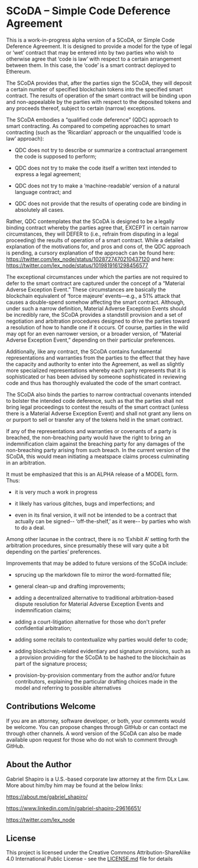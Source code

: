 # SCoDA – Simple Code Deference Agreement

This is a work-in-progress alpha version of a SCoDA, or Simple Code Deference Agreement. It is designed to provide a model for the type of legal or ‘wet’ contract that may be entered into by two parties who wish to otherwise agree that ‘code is law’ with respect to a certain arrangement between them. In this case, the ‘code’ is a smart contract deployed to Ethereum. 

The SCoDA provides that, after the parties sign the SCoDA, they will deposit a certain number of specified blockchain tokens into the specified smart contract. The results of operation of the smart contract will be binding upon and non-appealable by the parties with respect to the deposited tokens and any proceeds thereof, subject to certain (narrow) exceptions. 

The SCoDA embodies a “qualified code deference” (QDC) approach to smart contracting. As compared to competing approaches to smart contracting (such as the ‘Ricardian’ approach or the unqualified ‘code is law’ approach): 

* QDC does not try to describe or summarize a contractual arrangement the code is supposed to perform;

* QDC does not try to make the code itself a written text intended to express a legal agreement; 

* QDC does not try to make a ‘machine-readable’ version of a natural language contract; and 

* QDC does not provide that the results of operating code are binding in absolutely all cases.

Rather, QDC contemplates that the SCoDA is designed to be a legally binding contract whereby the parties agree that, EXCEPT in certain narrow circumstances, they will DEFER to (i.e., refrain from disputing in a legal proceeding) the results of operation of a smart contract. While a detailed explanation of the motivations for, and pros and cons of, the QDC approach is pending, a cursory explanation of the approach can be found here: 
https://twitter.com/lex_node/status/1028727470210437120 
and here: https://twitter.com/lex_node/status/1019819161298456577

The exceptional circumstances under which the parties are not required to defer to the smart contract are captured under the concept of a “Material Adverse Exception Event.” These circumstances are basically the blockchain equivalent of ‘force majeure’ events—e.g., a 51% attack that causes a double-spend somehow affecting the smart contract. Although, under such a narrow definition, Material Adverse Exception Events should be incredibly rare, the SCoDA provides a standstill provision and a set of negotiation and arbitration procedures designed to drive the parties toward a resolution of how to handle one if it occurs. Of course, parties in the wild may opt for an even narrower version, or a broader version, of “Material Adverse Exception Event,” depending on their particular preferences.

Additionally, like any contract, the SCoDA contains fundamental representations and warranties from the parties to the effect that they have the capacity and authority to enter into the Agreement, as well as slightly more specialized representations whereby each party represents that it is sophisticated or has been advised by someone sophisticated in reviewing code and thus has thoroughly evaluated the code of the smart contract. 

The SCoDA also binds the parties to narrow contractual covenants intended to bolster the intended code deference, such as that the parties shall not bring legal proceedings to contest the results of the smart contract (unless there is a Material Adverse Exception Event) and shall not grant any liens on or purport to sell or transfer any of the tokens held in the smart contract. 

If any of the representations and warranties or covenants of a party is breached, the non-breaching party would have the right to bring an indemnification claim against the breaching party for any damages of the non-breaching party arising from such breach. In the current version of the SCoDA, this would mean initiating a meatspace claims process culminating in an arbitration. 

It must be emphasized that this is an ALPHA release of a MODEL form. Thus: 

* it is very much a work in progress

* it likely has various glitches, bugs and imperfections; and 

* even in its final version, it will not be intended to be a contract that actually can be signed-- ‘off-the-shelf,’ as it were-- by parties who wish to do a deal. 

Among other lacunae in the contract, there is no ‘Exhibit A’ setting forth the arbitration procedures, since presumably these will vary quite a bit depending on the parties’ preferences. 

Improvements that may be added to future versions of the SCoDA include: 

* sprucing up the markdown file to mirror the word-formatted file;

* general clean-up and drafting improvements;

* adding a decentralized alternative to traditional arbitration-based dispute resolution for Material Adverse Exception Events and indemnification claims;

* adding a court-litigation alternative for those who don't prefer confidential arbitration;

* adding some recitals to contextualize why parties would defer to code;

* adding blockchain-related evidentiary and signature provisions, such as a provision providing for the SCoDA to be hashed to the blockchain as part of the signature process; 

* provision-by-provision commentary from the author and/or future contributors, explaining the particular drafting choices made in the model and referring to possible alternatives 

## Contributions Welcome

If you are an attorney, software developer, or both, your comments would be welcome. You can propose changes through GitHub or can contact me through other channels. A word version of the SCoDA can also be made available upon request for those who do not wish to comment through GitHub. 

## About the Author

Gabriel Shapiro is a U.S.-based corporate law attorney at the firm DLx Law. More about him/by him may be found at the below links: 

https://about.me/gabriel_shapiro/

https://www.linkedin.com/in/gabriel-shapiro-29616651/

https://twitter.com/lex_node


## License

This project is licensed under the Creative Commons Attribution-ShareAlike 4.0 International Public License - see the [LICENSE.md](LICENSE.md) file for details

